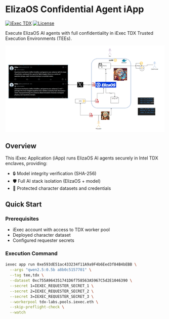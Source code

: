 # ElizaOS Confidential Agent iApp

[![iExec TDX](https://img.shields.io/badge/iExec-TDX_Workerpool-00b4cc)](https://docs.iex.ec/tdx)
[![License](https://img.shields.io/badge/License-Apache_2.0-blue.svg)](LICENSE)

Execute ElizaOS AI agents with full confidentiality in iExec TDX Trusted Execution Environments (TEEs).

![](image.png)

## Overview

This iExec Application (iApp) runs ElizaOS AI agents securely in Intel TDX enclaves, providing:

- 🔒 Model integrity verification (SHA-256)
- 🛡️ Full AI stack isolation (ElizaOS + model)
- 🔐 Protected character datasets and credentials

## Quick Start

### Prerequisites

- iExec account with access to TDX worker pool
- Deployed character dataset
- Configured requester secrets

### Execution Command

```bash
iexec app run 0xe593dE51ac433234f11A9a9F4b6Eed3f84B4bEBB \
  --args "qwen2.5:0.5b a8b0c5157701" \
  --tag tee,tdx \
  --dataset 0xc755A964351741D6f758563A5967C5d2E1046390 \
  --secret 1=IEXEC_REQUESTER_SECRET_1 \
  --secret 2=IEXEC_REQUESTER_SECRET_2 \
  --secret 3=IEXEC_REQUESTER_SECRET_3 \
  --workerpool tdx-labs.pools.iexec.eth \
  --skip-preflight-check \
  --watch